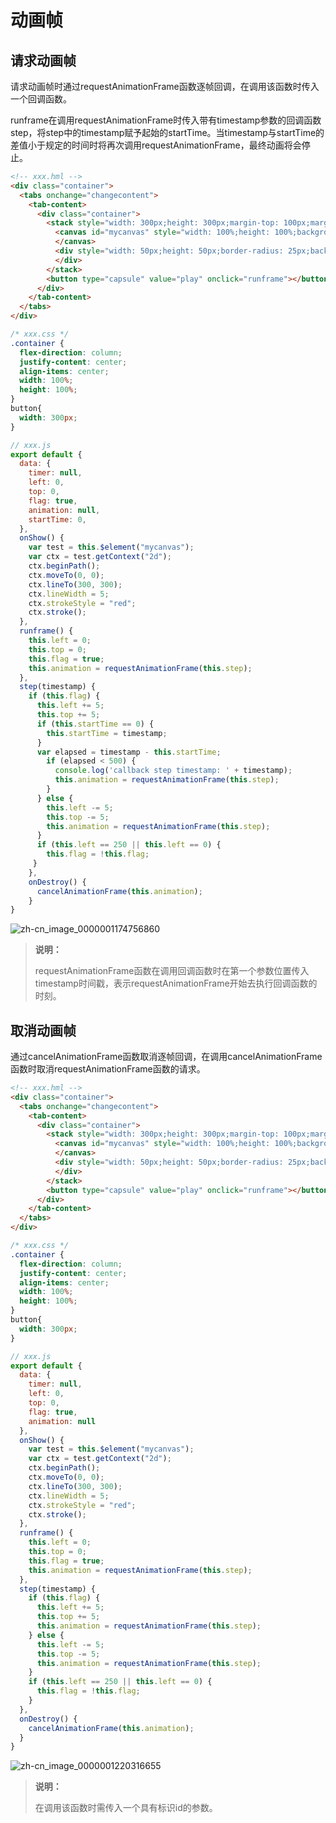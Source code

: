 # 动画帧
<!--Kit: ArkUI-->
<!--Subsystem: ArkUI-->
<!--Owner: @CCFFWW-->
<!--Designer: @CCFFWW-->
<!--Tester: @lxl007-->
<!--Adviser: @HelloCrease-->

## 请求动画帧

请求动画帧时通过requestAnimationFrame函数逐帧回调，在调用该函数时传入一个回调函数。

runframe在调用requestAnimationFrame时传入带有timestamp参数的回调函数step，将step中的timestamp赋予起始的startTime。当timestamp与startTime的差值小于规定的时间时将再次调用requestAnimationFrame，最终动画将会停止。

```html
<!-- xxx.hml -->
<div class="container">
  <tabs onchange="changecontent">
    <tab-content>
      <div class="container">
        <stack style="width: 300px;height: 300px;margin-top: 100px;margin-bottom: 100px;">
          <canvas id="mycanvas" style="width: 100%;height: 100%;background-color: coral;">
          </canvas>
          <div style="width: 50px;height: 50px;border-radius: 25px;background-color: indigo;position: absolute;left: {{left}};top: {{top}};">
          </div>
        </stack>
        <button type="capsule" value="play" onclick="runframe"></button>
      </div>
    </tab-content>
  </tabs>
</div>
```

```css
/* xxx.css */
.container {
  flex-direction: column;
  justify-content: center;
  align-items: center;
  width: 100%;
  height: 100%;
}
button{
  width: 300px;
}
```

```js
// xxx.js
export default {
  data: {
    timer: null,
    left: 0,
    top: 0,
    flag: true,
    animation: null,
    startTime: 0,
  },
  onShow() {
    var test = this.$element("mycanvas");
    var ctx = test.getContext("2d");
    ctx.beginPath();
    ctx.moveTo(0, 0);
    ctx.lineTo(300, 300);
    ctx.lineWidth = 5;
    ctx.strokeStyle = "red";
    ctx.stroke();
  },
  runframe() {
    this.left = 0;
    this.top = 0;
    this.flag = true;
    this.animation = requestAnimationFrame(this.step);
  },
  step(timestamp) {
    if (this.flag) {
      this.left += 5;
      this.top += 5;
      if (this.startTime == 0) {
        this.startTime = timestamp;
      }
      var elapsed = timestamp - this.startTime;
        if (elapsed < 500) {
          console.log('callback step timestamp: ' + timestamp);
          this.animation = requestAnimationFrame(this.step);
        }
      } else {
        this.left -= 5;
        this.top -= 5;
        this.animation = requestAnimationFrame(this.step);
      }
      if (this.left == 250 || this.left == 0) {
        this.flag = !this.flag;
     }
    },
    onDestroy() {
      cancelAnimationFrame(this.animation);
    }
}
```

![zh-cn_image_0000001174756860](figures/zh-cn_image_0000001174756860.gif)

> **说明：** 
>
> requestAnimationFrame函数在调用回调函数时在第一个参数位置传入timestamp时间戳，表示requestAnimationFrame开始去执行回调函数的时刻。


## 取消动画帧

通过cancelAnimationFrame函数取消逐帧回调，在调用cancelAnimationFrame函数时取消requestAnimationFrame函数的请求。

```html
<!-- xxx.hml -->
<div class="container">
  <tabs onchange="changecontent">
    <tab-content>
      <div class="container">
        <stack style="width: 300px;height: 300px;margin-top: 100px;margin-bottom: 100px;">
          <canvas id="mycanvas" style="width: 100%;height: 100%;background-color: coral;">
          </canvas>
          <div style="width: 50px;height: 50px;border-radius: 25px;background-color: indigo;position: absolute;left: {{left}};top: {{top}};">
          </div>
        </stack>
        <button type="capsule" value="play" onclick="runframe"></button>
      </div>
    </tab-content>
  </tabs>
</div>
```

```css
/* xxx.css */
.container {
  flex-direction: column;
  justify-content: center;
  align-items: center;
  width: 100%;
  height: 100%;
}
button{
  width: 300px;
}
```

```js
// xxx.js
export default {
  data: {
    timer: null,
    left: 0,
    top: 0,
    flag: true,
    animation: null
  },
  onShow() {
    var test = this.$element("mycanvas");
    var ctx = test.getContext("2d");
    ctx.beginPath();
    ctx.moveTo(0, 0);
    ctx.lineTo(300, 300);
    ctx.lineWidth = 5;
    ctx.strokeStyle = "red";
    ctx.stroke();
  },
  runframe() {
    this.left = 0;
    this.top = 0;
    this.flag = true;
    this.animation = requestAnimationFrame(this.step);
  },
  step(timestamp) {
    if (this.flag) {
      this.left += 5;
      this.top += 5;
      this.animation = requestAnimationFrame(this.step);
    } else {
      this.left -= 5;
      this.top -= 5;
      this.animation = requestAnimationFrame(this.step);
    }
    if (this.left == 250 || this.left == 0) {
      this.flag = !this.flag;
    }
  },
  onDestroy() {
    cancelAnimationFrame(this.animation);
  }
}
```

![zh-cn_image_0000001220316655](figures/zh-cn_image_0000001220316655.gif)

> **说明：** 
>
> 在调用该函数时需传入一个具有标识id的参数。
